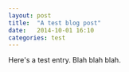 ```yaml
---
layout: post
title:  "A test blog post"
date:   2014-10-01 16:10
categories: test
---
```


Here's a test entry.  Blah blah blah.
